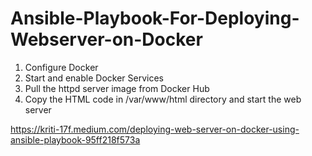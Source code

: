 # Ansible-Playbook-For-Deploying-Webserver-on-Docker

1. Configure Docker
2. Start and enable Docker Services
3. Pull the httpd server image from Docker Hub
4. Copy the HTML code in /var/www/html directory and start the web server

https://kriti-17f.medium.com/deploying-web-server-on-docker-using-ansible-playbook-95ff218f573a 
